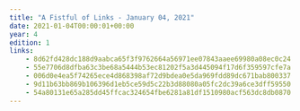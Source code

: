 ```yaml
---
title: "A Fistful of Links - January 04, 2021"
date: 2021-01-04T00:00:01+00:00
year: 4
edition: 1
links:
    - 8d62fd428dc188d9aabca65f3f9762664a56971ee07843aaee69980a08ec0c24
    - 55e7706d8dfba63c3be68a5444b53ec81202f5a3d445094f17d6f359597cfe7a
    - 006d0e4ea5f74265ece4d868398af72d9bdea0e5da969fdd89dc671bab800337
    - 9d11b63bb869b106396d1eb5ce59d5c22b3d88080a05fc2dc39a6ce3dff59550
    - 54a80131e65a285dd45ffcac324654fbe6281a81df1510980acf563dc8db0870
---
```


